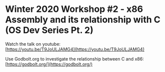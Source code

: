 # Winter 2020 Workshop #2 - x86 Assembly and its relationship with C (OS Dev Series Pt. 2)
Watch the talk on youtube:  
[https://youtu.be/T9JoULJAMG4](https://youtu.be/T9JoULJAMG4)

Use Godbolt.org to investigate the relationship between C and x86:  
[https://godbolt.org/](https://godbolt.org/)